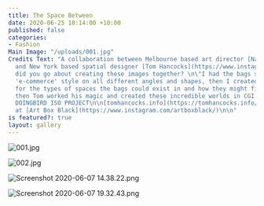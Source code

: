 ```yaml
---
title: The Space Between
date: 2020-06-25 18:14:00 +10:00
published: false
categories:
- Fashion
Main Image: "/uploads/001.jpg"
Credits Text: "A collaboration between Melbourne based art director [Nat Turnbull](https://www.instagram.com/natturnbull/)
  and New York based spatial designer [Tom Hancocks](https://www.instagram.com/tom.hancocks/)\n\nHow
  did you go about creating these images together? \n\"I had the bags shot individually
  'e-commerce' style on all different angles and shapes, then I created a ’style guide’
  for the types of spaces the bags could exist in and how they might fit into those,
  then Tom worked his magic and created these incredible worlds in CGI.\" - Nat Turnbull\n\n#A
  DOINGBIRD ISO PROJECT\n\n[tomhancocks.info](https://tomhancocks.info/)\n\n[Nat Turnbull](http://www.natalieturnbull.com.au/)
  at [Art Box Black](https://www.instagram.com/artboxblack/)\n\n"
is featured?: true
layout: gallery
---
```


![001.jpg](/uploads/001.jpg)

![002.jpg](/uploads/002.jpg)

![Screenshot 2020-06-07 14.38.22.png](/uploads/Screenshot%202020-06-07%2014.38.22.png)

![Screenshot 2020-06-07 19.32.43.png](/uploads/Screenshot%202020-06-07%2019.32.43.png)

